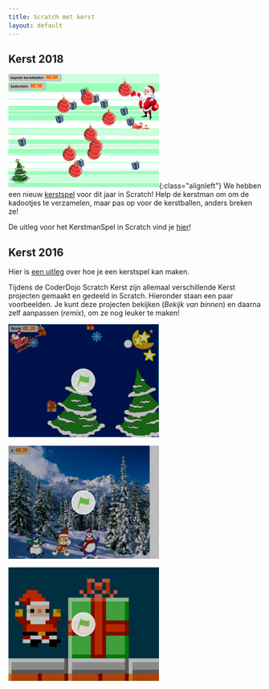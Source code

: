 ```yaml
---
title: Scratch met kerst
layout: default
---
```

Kerst 2018
----------
[![Kerstspel 2018](/static/img/kerstspel-300x228.png)](https://scratch.mit.edu/projects/266988756/){:class="alignleft"} We hebben een nieuw [kerstspel](https://scratch.mit.edu/projects/266988756/) voor dit jaar in Scratch! Help de kerstman om om de kadootjes te verzamelen, maar pas op voor de kerstballen, anders breken ze!

De uitleg voor het KerstmanSpel in Scratch vind je [hier](/2018/12/15/scratch-kerstspel.html)!

Kerst 2016
----------
Hier is [een uitleg](/static/pdf/Scratch-Kerstspel.pdf) over hoe je een kerstspel kan maken.

Tijdens de CoderDojo Scratch Kerst zijn allemaal verschillende Kerst projecten gemaakt en gedeeld in Scratch. Hieronder staan een paar voorbeelden. Je kunt deze projecten bekijken (*Bekijk van binnen*) en daarna zelf aanpassen (*remix*), om ze nog leuker te maken!

[![Kerstspel](/static/img/kerstspel-300x225.png)](https://scratch.mit.edu/projects/127882377/)

[![Kerstkaart](/static/img/kerstkaart-300x225.png)](https://scratch.mit.edu/projects/92158968/)

[![Kerstspel](/static/img/kerstspel2-300x226.png)](https://scratch.mit.edu/projects/37523030/)
